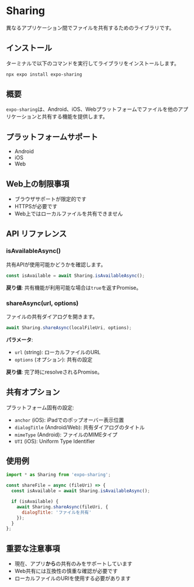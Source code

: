 # Sharing

異なるアプリケーション間でファイルを共有するためのライブラリです。

## インストール

ターミナルで以下のコマンドを実行してライブラリをインストールします。

```bash
npx expo install expo-sharing
```

## 概要

`expo-sharing`は、Android、iOS、Webプラットフォームでファイルを他のアプリケーションと共有する機能を提供します。

## プラットフォームサポート

- Android
- iOS
- Web

## Web上の制限事項

- ブラウザサポートが限定的です
- HTTPSが必要です
- Web上ではローカルファイルを共有できません

## API リファレンス

### isAvailableAsync()

共有APIが使用可能かどうかを確認します。

```javascript
const isAvailable = await Sharing.isAvailableAsync();
```

**戻り値**: 共有機能が利用可能な場合は`true`を返すPromise。

### shareAsync(url, options)

ファイルの共有ダイアログを開きます。

```javascript
await Sharing.shareAsync(localFileUri, options);
```

**パラメータ**:
- `url` (string): ローカルファイルのURL
- `options` (オプション): 共有の設定

**戻り値**: 完了時にresolveされるPromise。

## 共有オプション

プラットフォーム固有の設定:

- `anchor` (iOS): iPadでのポップオーバー表示位置
- `dialogTitle` (Android/Web): 共有ダイアログのタイトル
- `mimeType` (Android): ファイルのMIMEタイプ
- `UTI` (iOS): Uniform Type Identifier

## 使用例

```javascript
import * as Sharing from 'expo-sharing';

const shareFile = async (fileUri) => {
  const isAvailable = await Sharing.isAvailableAsync();

  if (isAvailable) {
    await Sharing.shareAsync(fileUri, {
      dialogTitle: 'ファイルを共有'
    });
  }
};
```

## 重要な注意事項

- 現在、アプリ**から**の共有のみをサポートしています
- Web共有には互換性の慎重な確認が必要です
- ローカルファイルのURIを使用する必要があります

